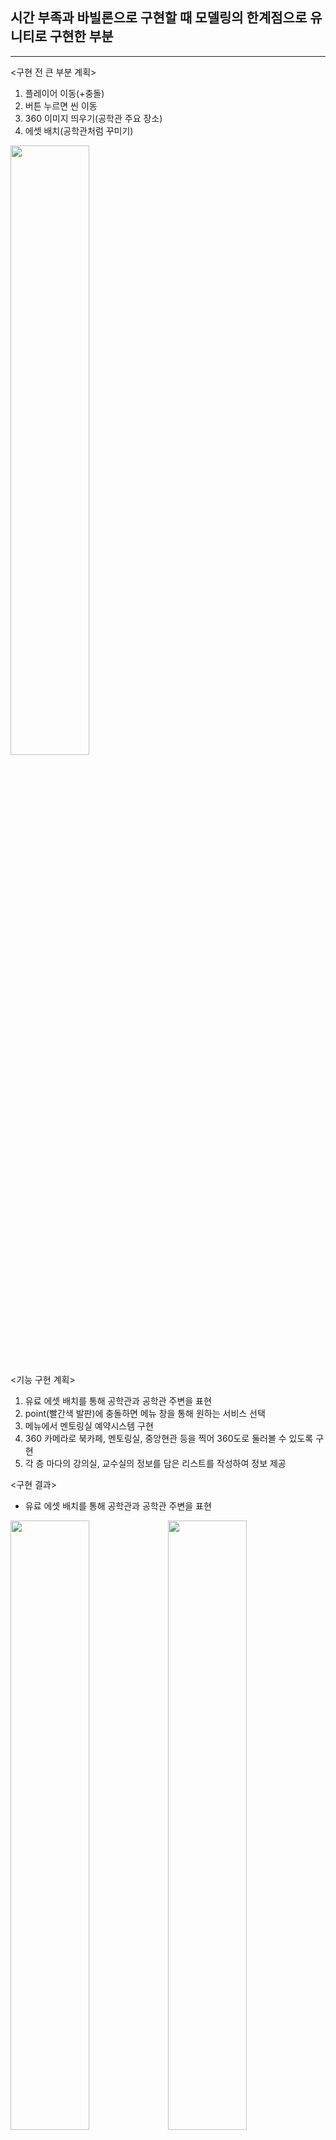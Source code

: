 ## 시간 부족과 바빌론으로 구현할 때 모델링의 한계점으로 유니티로 구현한 부분

---
<구현 전 큰 부분 계획>   
1. 플레이어 이동(+충돌)
2. 버튼 누르면 씬 이동
3. 360 이미지 띄우기(공학관 주요 장소)
4. 에셋 배치(공학관처럼 꾸미기)

<img src = "https://user-images.githubusercontent.com/92451281/170231599-5846611f-0814-4bd7-a17d-7a15252873af.png" width="50%" height="50%">

<기능 구현 계획>   
1. 유료 에셋 배치를 통해 공학관과 공학관 주변을 표현
2. point(빨간색 발판)에 충돌하면 메뉴 창을 통해 원하는 서비스 선택
3. 메뉴에서 멘토링실 예약시스템 구현
4. 360 카메라로 북카페, 멘토링실, 중앙현관 등을 찍어 360도로 둘러볼 수 있도록 구현
5. 각 층 마다의 강의실, 교수실의 정보를 담은 리스트를 작성하여 정보 제공

<구현 결과>
* 유료 에셋 배치를 통해 공학관과 공학관 주변을 표현
   
<img src = "https://user-images.githubusercontent.com/92451281/170244288-40633b3b-459c-4165-b06f-e3404577211b.png" width="50%" height="50%"><img src = "https://user-images.githubusercontent.com/92451281/170244539-2a65bdac-8d88-47c1-91e1-c62975598539.png" width="50%" height="50%">
<img src = "https://user-images.githubusercontent.com/92451281/170244594-1120088a-b4b5-4ff3-8cc4-978d53e038cb.png" width="50%" height="50%">

* point(빨간색 발판)에 충돌하면 메뉴 창을 통해 원하는 서비스 선택
* player.cs 코드 중 일부 충돌 했을 때 씬 이동 코드 함수
```csharp
void OnCollisionEnter(Collision collision)
{
    if (collision.gameObject.CompareTag("point"))
    {
        SceneManager.LoadScene("MenuScene");
    }
}
```
<img src = "https://user-images.githubusercontent.com/92451281/170244641-e08d9467-eb5d-44ac-87e4-37dfd8469b0a.png" width="50%" height="50%"><img src = "https://user-images.githubusercontent.com/92451281/170245680-7173fa00-1a9b-476a-bd58-1c386fe950a7.png" width="50%" height="50%">

* 메뉴에서 멘토링실 예약시스템 구현
* Mentoring_button.cs 참고
* scene_change.cs 참고

<img src = "https://user-images.githubusercontent.com/92451281/170245834-10b55e06-775c-4e7a-a3aa-ccafd88b2d10.png" width="50%" height="50%"><img src = "https://user-images.githubusercontent.com/92451281/170245900-c5513914-a53b-41cc-8d25-ddba67d14ddf.png" width="50%" height="50%">

* 360 카메라로 북카페, 멘토링실, 중앙현관 등을 찍어 360도로 둘러볼 수 있도록 구현 
* <360 이미지 넣는 방법>
   * 360 카메라로 이미지 촬영
   * 유니티 안에서 sphere 추가
   * sphere 위치, camera 위치를 동일하게 맞춤
   * material 생성 후 이미지 select
   * spehre inspector 창에서 material -> skybox -> cubemap 선택 후 material 이미지 select
* (여기서 다른 장면으로 넘어갈 때 버튼 이벤트를 만들어 씬이동)
* VRCamera.cs 참고
* scene_change.cs 참고

<img src = "https://user-images.githubusercontent.com/92451281/170264506-1de101e7-06e9-44e5-9dd0-3b3a64fbd46f.png" width="50%" height="50%"><img src = "https://user-images.githubusercontent.com/92451281/170246017-12b5dace-b2f0-4189-a735-060b6368ca21.png" width="50%" height="50%"><img src = "https://user-images.githubusercontent.com/92451281/170246231-8b6be46e-750e-4b4b-a3b3-09943b6b44a1.png" width="50%" height="50%"><img src = "https://user-images.githubusercontent.com/92451281/170246326-3bb4d398-1bad-44d6-a28b-6334785de35c.png" width="50%" height="50%"><img src = "https://user-images.githubusercontent.com/92451281/170246443-971ba87f-d565-4445-8312-0596d77d4a6b.png" width="50%" height="50%"><img src = "https://user-images.githubusercontent.com/92451281/170246481-a07d736e-9bd2-4865-8972-7497f2ddb699.png" width="50%" height="50%">

* 각 층 마다의 강의실, 교수실의 정보를 담은 리스트를 작성하여 정보 제공

<img src = "https://user-images.githubusercontent.com/92451281/170246715-77023e9a-82ad-46cc-b75f-ddc89b62b89a.png" width="50%" height="50%"><img src = "https://user-images.githubusercontent.com/92451281/170246735-dea76533-d67d-49c4-98b8-fed165bd573c.png" width="50%" height="50%"><img src = "https://user-images.githubusercontent.com/92451281/170250031-c2068c9f-caa4-4375-b2db-38fe00cea25c.png" width="50%" height="50%"><img src = "https://user-images.githubusercontent.com/92451281/170250046-cf6f5bbb-2268-42ad-884e-1df76c574f8e.png" width="50%" height="50%">

* 그 외, 모든 버튼 구현 (확인, 돌아가기, 옆으로 넘기는 등, 메뉴 버튼, 멘토링 버튼 등)
* 버튼 구현 함수 중 일부
```csharp
...
public void SceneChange()
{
    SceneManager.LoadScene("MainScene");
}
public void SceneHosil()
{
    SceneManager.LoadScene("hosil1F");
}
public void SceneMenu()
{
    SceneManager.LoadScene("MenuScene");
}
public void VR_1() //중앙 씬
{
    SceneManager.LoadScene("360scene1");
}
...
```
<플레이어 이동 방법>
* 상하좌우(w,a,s,d 키)
* 점프(space 키)
* 마우스 이동(시야 이동)
* 360도 둘러보기에서 마우스 드래그 (360도 이미지를 둘러볼 수 있음)
* player_manager.cs 코드 중 일부
* 플레이어 이동 함수 코드
```csharp
    void PlayerMove() //플레이어 이동
    {
        float xInput = Input.GetAxis("Horizontal");
        float zInput = Input.GetAxis("Vertical");

        float xSpeed = xInput * MoveSpeed;
        float zSpeed = zInput * MoveSpeed;

        transform.Translate(Vector3.forward * zSpeed * Time.deltaTime);
        transform.Translate(Vector3.right * xSpeed * Time.deltaTime);
    }
 ```
 * 플레이어 점프 함수 코드
 ```csharp
    void Jump() //플레이어 점프
    {
        if(Input.GetKeyDown(KeyCode.Space))
        {
            if(!IsJumping)
            {
                IsJumping = true;
                playerRigidbody.AddForce(Vector3.up * JumpPower, ForceMode.Impulse);

            }
            else
            {
                return;
            }
        }
    }
 ```
 * 시야 전회전 함수 코드
 ```csharp
    void RotCtrl() //시야 회전
    {
        float rotX = Input.GetAxis("Mouse Y") * rotSpeed;
        float rotY = Input.GetAxis("Mouse X") * rotSpeed;

     
        currentRot -= rotX;

        currentRot = Mathf.Clamp(currentRot, -80f, 80f);

        
        this.transform.localRotation *= Quaternion.Euler(0, rotY, 0);
       
        fpsCam.transform.localEulerAngles = new Vector3(currentRot, 0f, 0f);
    }
```
<사용한 유료 에셋>
* 도로 모듈
   * https://assetstore.unity.com/packages/3d/environments/roadways/modular-roads-39961
* Street lights 1
   * https://assetstore.unity.com/packages/3d/props/exterior/street-lights-1-141329
* Park benches
   * https://assetstore.unity.com/packages/3d/props/exterior/park-benches-141223
* Chibi Girls
   * https://assetstore.unity.com/packages/3d/characters/humanoids/humans/chibi-girls-stylized-anime-female-character-181374
* Park benches
   * https://assetstore.unity.com/packages/3d/props/exterior/park-benches-141223
* Stylized anime trees
   * https://assetstore.unity.com/packages/3d/vegetation/trees/stylized-anime-trees-200827
* SimplePoly Buildings
   * https://assetstore.unity.com/packages/3d/environments/simplepoly-buildings-low-poly-assets-62637
